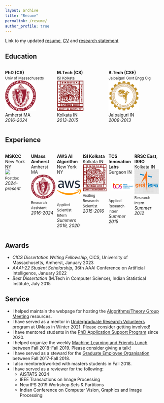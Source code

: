 ```yaml
---
layout: archive
title: "Resume"
permalink: /resume/
author_profile: true
---
```


Link to my updated [resume](docs/Archan_Ray_Resume.pdf), [CV](docs/Archan_Ray_full_CV.pdf) and [research statement](docs/Research_statement_Archan.pdf)

## Education

<div style="display:flex">
     <div style="flex:1;padding-right:5px;">
        <p class="text-center">
            <strong>PhD (CS)</strong><br>
            <small>Univ of Massachusetts</small><br>
            <a href="https://cs.umass.edu/"><img src="images/umass.png" width="100"/></a><br>
            Amherst MA<br>
            <em>2016-2024</em>   
        </p>
     </div>
     <div style="flex:1;padding-right:5px;">
        <p class="text-center">
            <strong>M.Tech (CS)</strong><br>
            <small>ISI Kolkata</small><br>
            <a href="https://www.isical.ac.in/"><img src="images/isikol.png" width="88"/></a><br>
            Kolkata IN<br>
            <em>2013-2015</em>   
        </p>
     </div>
     <div style="flex:1;padding-right:5px;">
        <p class="text-center">
            <strong>B.Tech (CSE)</strong><br>
            <small>Jalpaiguri Govt Engg Clg</small><br>
            <a href="https://www.jgec.ac.in/"><img src="images/jgec.png" width="100"/></a><br>
            Jalpaiguri IN<br>
            <em>2009-2013</em>   
        </p>
     </div>
</div>

## Experience

<div style="display:flex">
     <div style="flex:1;padding-right:5px;">
        <p class="text-center">
            <strong>MSKCC</strong><br>
            New York NY<br>
            <a href="https://www.mskcc.org/research/ski/"><img src="images/mskcc.svg" width="78"/></a><br>
            <small>Postdoc</small><br>
            <em>2024-present</em>   
        </p>
     </div>
     <div style="flex:1;padding-right:5px;">
        <p class="text-center">
            <strong>UMass Amherst</strong><br>
            Amherst MA<br>
            <a href="https://cs.umass.edu/"><img src="images/umass.png" width="100"/></a><br>
            <small>Research Assistant</small><br>
            <em>2016-2024</em>   
        </p>
     </div>
     <div style="flex:1;padding-right:5px;">
        <p class="text-center">
            <strong>AWS AI Algorithm</strong><br>
            New York NY<br>
            <a href="https://docs.aws.amazon.com/sagemaker/latest/dg/whatis.html"><img src="images/aws.png" width="100" style="padding: 19px 0px 19px 0px;"/></a><br>
            <small>Applied Scientist Intern</small><br>
            <em>Summers 2019, 2020</em>   
        </p>
     </div>
     <div style="flex:1;padding-right:5px;">
        <p class="text-center">
            <strong>ISI Kolkata</strong><br>
            Kolkata IN<br>
            <a href="https://www.isical.ac.in/"><img src="images/isikol.png" width="88"/></a><br>
            <small>Visiting Research Scientist</small><br>
            <em>2015-2016</em>   
        </p>
     </div>
     <div style="flex:1;padding-right:5px;">
        <p class="text-center">
            <strong>TCS Innovation Labs</strong><br>
            Gurgaon IN<br>
            <a href="https://www.tcs.com/research-and-innovation"><img src="images/tcs.png" width="150" style="padding: 20px 0px 20px 8px;"/></a><br>
            <small>Applied Research Intern</small><br>
            <em>Summer 2015</em>   
        </p>
     </div>
     <div style="flex:1;padding-right:5px;">
        <p class="text-center">
            <strong>RRSC East, ISRO</strong><br>
            Kolkata IN<br>
            <a href="https://www.nrsc.gov.in/"><img src="images/isro.png" width="100"/></a><br>
            <small>Research Intern</small><br>
            <em>Summer 2012</em>   
        </p>
     </div>
</div>

## Awards

* *CICS Dissertation Writing Fellowship*, CICS, University of Massachusetts, Amherst, January 2023
* *AAAI-22 Student Scholarship*, 36th AAAI Conference on Artificial Intelligence, January 2022
* *Best Dissertation* (M.Tech in Computer Science), Indian Statistical Institute, July 2015

## Service

* I helped maintain the webpage for hosting the [Algorithms/Theory Group Meeting](https://theoryumass.github.io/) resources.
* I have served as a mentor in [Undergraduate Research Volunteers](https://www.cics.umass.edu/careers/articles/urv) program at UMass in Winter 2021. Please consider getting involved!
* I have mentored students in the [PhD Application Support Program](https://paspumasscs.github.io/) since 2020.
* I helped organize the weekly [Machine Learning and Friends Lunch](http://ds.cs.umass.edu/mlfl) between Fall 2018-Fall 2019. Please consider giving a talk!
* I have served as a steward for the [Graduate Employee Organisation](https://www.geouaw.org/) between Fall 2017-Fall 2018.
* I also mentored/worked with masters students in Fall 2018.
* I have served as a reviewer for the following:
  * AISTATS 2024
  * IEEE Transactions on Image Processing
  * NeurIPS 2019 Workshop Sets & Partitions
  * Indian Conference on Computer Vision, Graphics and Image Processing
